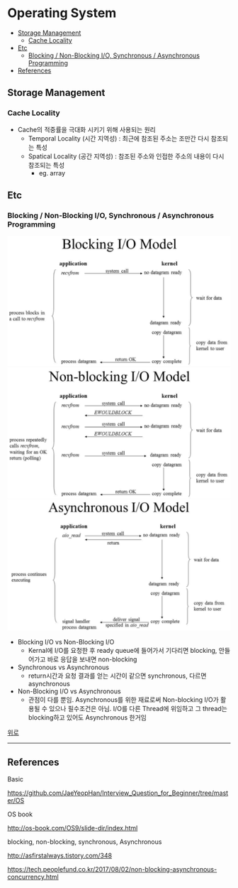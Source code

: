 # Operating System

- [Storage Management](#storage-management)
  - [Cache Locality](#cache-locality)
- [Etc](#etc)
  - [Blocking / Non-Blocking I/O, Synchronous / Asynchronous Programming](#blocking--non-blocking-io-synchronous--asynchronous-programming)
- [References](#references)

## Storage Management

### Cache Locality

- Cache의 적중률을 극대화 시키기 위해 사용되는 원리
  - Temporal Locality (시간 지역성) : 최근에 참조된 주소는 조만간 다시 참조되는 특성
  - Spatical Locality (공간 지역성) : 참조된 주소와 인접한 주소의 내용이 다시 참조되는 특성
    - eg. array

## Etc

### Blocking / Non-Blocking I/O, Synchronous / Asynchronous Programming

![blocking-io](./img/blocking-io.png)
![non-blocking-io](./img/non-blocking-io.png)
![asynchronous-io](./img/asynchronous-io.png)

- Blocking I/O vs Non-Blocking I/O
  - Kernal에 I/O를 요청한 후 ready queue에 들어가서 기다리면 blocking, 안들어가고 바로 응답을 보내면 non-blocking
- Synchronous vs Asynchronous
  - return시간과 요청 결과를 얻는 시간이 같으면 synchronous, 다르면 asynchronous
- Non-Blocking I/O vs Asynchronous
  - 관점이 다를 뿐임. Asynchronous를 위한 재료로써 Non-blocking I/O가 활용될 수 있으나 필수조건은 아님. I/O를 다른 Thread에 위임하고 그 thread는 blocking하고 있어도 Asynchronous 한거임

[위로](#Operating-System)

---

## References

Basic

https://github.com/JaeYeopHan/Interview_Question_for_Beginner/tree/master/OS

OS book

http://os-book.com/OS9/slide-dir/index.html

blocking, non-blocking, synchronous, Asynchronous

http://asfirstalways.tistory.com/348

https://tech.peoplefund.co.kr/2017/08/02/non-blocking-asynchronous-concurrency.html